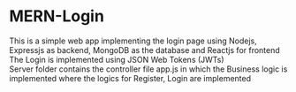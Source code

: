 # MERN-Login
This is a simple web app implementing the login page using Nodejs, Expressjs as backend, MongoDB as the database and Reactjs for frontend\
The Login is implemented using JSON Web Tokens (JWTs)\
Server folder contains the controller file app.js in which the Business logic is implemented where the logics for Register, Login are implemented
